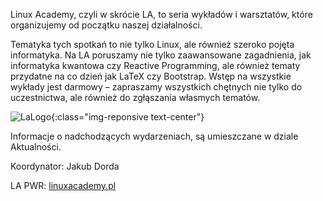 Linux Academy, czyli w skrócie LA, to seria wykładów i warsztatów, które organizujemy od początku naszej działalności.

Tematyka tych spotkań to nie tylko Linux, ale również szeroko pojęta informatyka. Na LA poruszamy nie tylko zaawansowane zagadnienia, jak informatyka kwantowa czy Reactive Programming, ale również tematy przydatne na co dzień jak LaTeX czy Bootstrap. Wstęp na wszystkie wykłady jest darmowy – zapraszamy wszystkich chętnych nie tylko do uczestnictwa, ale również do zgłąszania własmych tematów.

![LaLogo](projects/logo-la.jpg){:class="img-reponsive text-center"}

Informacje o nadchodzących wydarzeniach, są umieszczane w dziale Aktualności.

Koordynator: Jakub Dorda

LA PWR:
<a href="http://linuxacademy.pl" target="_blank">linuxacademy.pl</a>
